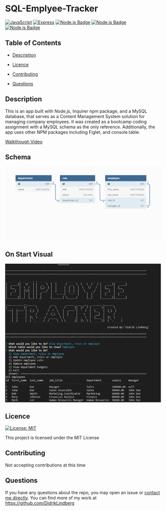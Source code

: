 # SQL-Emplyee-Tracker
[![JavaScript](https://img.shields.io/badge/-JavaScript-yellow)](https://www.javascript.com/)
[![Express](https://img.shields.io/badge/Express.js-gray?style=rounded-square)](https://expressjs.com/)
[![Node.js Badge](https://img.shields.io/badge/Node.js-green)](https://nodejs.org/en)
[![Node.js Badge](https://img.shields.io/badge/npm-gray)](https://npmjs.com)
[![Node.js Badge](https://img.shields.io/badge/mySQL-orange)](https://www.mysql.com/)

  ## Table of Contents

  * [Description](#Description)

  * [Licence](#Licence)

  * [Contributing](#contributing)

  * [Questions](#questions)


## Description
This is an app built with Node.js, Inquirer npm package, and a MySQL database, that serves as a Content Management System solution for managing company employees. It was created as a bootcamp coding assignment with a MySQL schema as the only reference. Additionally, the app uses other NPM packages including Figlet, and console.table.

[Walkthough Video](https://drive.google.com/file/d/1Cu3M0ckNDesj150iNwHq9yzB1vcim1JM/view)

## Schema

![myimg](./assets/Schema.jpg)

## On Start Visual
![myimg2](./assets/onstartvisual.jpg)





## Licence
  [![License: MIT](https://img.shields.io/badge/License-MIT-yellow.svg)](https://opensource.org/licenses/MIT)

  This project is licensed under the MIT License

## Contributing
  Not accepting contributions at this time
  
## Questions  
If you have any questions about the repo, you may open an issue or [contact me directly](mailto:lindberg.didrik@gmail.com). You can find more of my work at https://github.com/DidrikLindberg